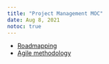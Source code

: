 ```yaml
---
title: "Project Management MOC"
date: Aug 8, 2021
notoc: true
---
```


- [Roadmapping](notes/skills/proj-man/project-roadmapping.md)
- [Agile methodology](notes/skills/proj-man/agile-method.md)